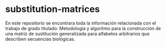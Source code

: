 substitution-matrices
=====================

En este repositorio se encontrara toda la información relacionada con el trabajo de grado titulado: Metodología y algoritmo para la construcción de una matriz de sustitución generalizada para alfabetos arbitrarios que describen secuencias biológicas.
